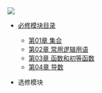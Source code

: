
<img  src="https://images.gitee.com/uploads/images/2021/0130/130608_03ae0f8d_1311396.png" style="width:30% height:30% " />

* [必修模块目录](./docs/A-1必修模块目录.md)
 
    * [第01章 集合](./docs/A-01集合.md)   
    * [第02章 常用逻辑用语](./docs/A-02常用逻辑用语.md)   
    * [第03章 函数和初等函数](./docs/A-03函数和初等函数.md)   
    * [第04章 导数](./docs/A-04导数.md)  
    
* 选修模块

  
